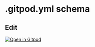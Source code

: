 # .gitpod.yml schema

## Edit

[![Open in Gitpod](https://gitpod.io/button/open-in-gitpod.svg)](https://gitpod.io/#https://github.com/gitpod-io/gitpod-yml-schema)
